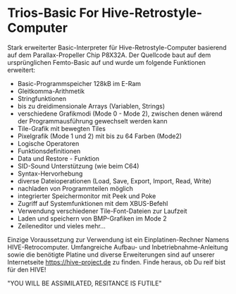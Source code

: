 # Trios-Basic For Hive-Retrostyle-Computer

Stark erweiterter Basic-Interpreter für Hive-Retrostyle-Computer basierend auf dem Parallax-Propeller Chip P8X32A. Der Quellcode baut auf dem ursprünglichen Femto-Basic auf
und wurde um folgende Funktionen erweitert:

- Basic-Programmspeicher 128kB im E-Ram
- Gleitkomma-Arithmetik
- Stringfunktionen
- bis zu dreidimensionale Arrays (Variablen, Strings)
- verschiedene Grafikmodi (Mode 0 - Mode 2), zwischen denen wärend der Programmausführung gewechselt werden kann
- Tile-Grafik mit bewegten Tiles
- Pixelgrafik (Mode 1 und 2) mit bis zu 64 Farben (Mode2) 
- Logische Operatoren
- Funktionsdefinitionen
- Data und Restore - Funktion
- SID-Sound Unterstützung (wie beim C64)
- Syntax-Hervorhebung
- diverse Dateioperationen (Load, Save, Export, Import, Read, Write)
- nachladen von Programmteilen möglich
- integrierter Speichermonitor mit Peek und Poke
- Zugriff auf Systemfunktionen mit dem XBUS-Befehl
- Verwendung verschiedener Tile-Font-Dateien zur Laufzeit
- Laden und speichern von BMP-Grafiken im Mode 2
- Zeileneditor
und vieles mehr...

Einzige Voraussetzung zur Verwendung ist ein Einplatinen-Rechner Namens HIVE-Retrocomputer.
Umfangreiche Aufbau- und Inbetriebnahme-Anleitung sowie die benötigte Platine und diverse Erweiterungen sind auf unserer Internetseite https://hive-project.de 
zu finden.
Finde heraus, ob Du reif bist für den HIVE!

"YOU WILL BE ASSIMILATED, RESITANCE IS FUTILE"
